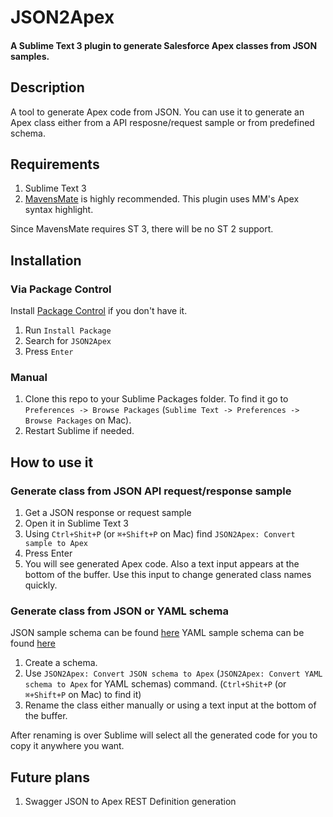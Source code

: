 # JSON2Apex 
#### A Sublime Text 3 plugin to generate Salesforce Apex classes from JSON samples.

## Description
A tool to generate Apex code from JSON. You can use it to generate an Apex class either from a API resposne/request sample or from predefined schema.

## Requirements
1. Sublime Text 3
2. [MavensMate](http://mavensmate.com/ "MavensMate") is highly recommended. This plugin uses MM's Apex syntax highlight.

Since MavensMate requires ST 3, there will be no ST 2 support.

## Installation
### Via Package Control
Install [Package Control](https://packagecontrol.io/installation) if you don't have it.

1. Run `Install Package`
2. Search for `JSON2Apex`
3. Press `Enter`

### Manual

1. Clone this repo to your Sublime Packages folder. To find it go to `Preferences -> Browse Packages` (`Sublime Text -> Preferences -> Browse Packages` on Mac).
2. Restart Sublime if needed.

## How to use it
### Generate class from JSON API request/response sample
1. Get a JSON response or request sample
2. Open it in Sublime Text 3
3. Using `Ctrl+Shit+P` (or `⌘+Shift+P` on Mac) find `JSON2Apex: Convert sample to Apex`
4. Press Enter
5. You will see generated Apex code. Also a text input appears at the bottom of the buffer. Use this input to change generated class names quickly.

### Generate class from JSON or YAML schema
JSON sample schema can be found [here](https://github.com/nchursin/json2apex/blob/master/schema_sample.json "JSON Schema")
YAML sample schema can be found [here](https://github.com/nchursin/json2apex/blob/master/schema_sample.yaml "YAML Schema")

1. Create a schema.
2. Use `JSON2Apex: Convert JSON schema to Apex` (`JSON2Apex: Convert YAML schema to Apex` for YAML schemas) command. (`Ctrl+Shit+P` (or `⌘+Shift+P` on Mac) to find it)
3. Rename the class either manually or using a text input at the bottom of the buffer.

After renaming is over Sublime will select all the generated code for you to copy it anywhere you want.

## Future plans

1. Swagger JSON to Apex REST Definition generation